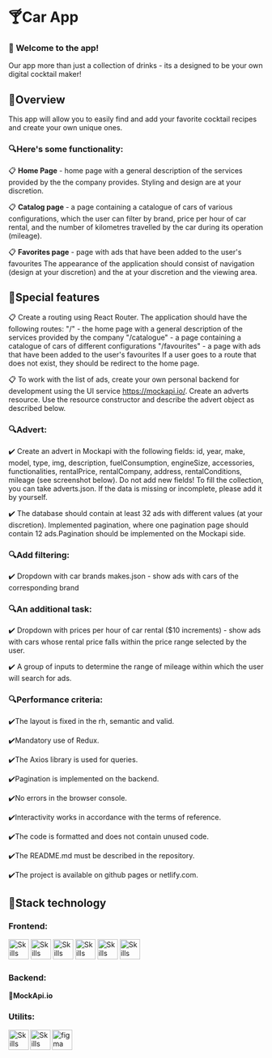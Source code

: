 # 🍸Car App

 ### 👋 Welcome to the app!
Our app more than just a collection of drinks -
its a designed to be your own digital cocktail
maker!


## 📝Overview

This app will allow you to easily find and add your favorite cocktail recipes and create your own unique ones. 
### 🔍Here's some functionality:

📋 **Home Page** - home page with a general description of the services provided
by the the company provides. Styling and design are at your discretion.

📋 **Catalog page** - a page containing a catalogue of cars of various
configurations, which the user can filter by brand, price per hour of car
rental, and the number of kilometres travelled by the car during its operation
(mileage).

📋 **Favorites page** - page with ads that have been added to the user's
favourites The appearance of the application should consist of navigation
(design at your discretion) and the at your discretion and the viewing area.

## 🎯Special features

📋 Create a routing using React Router. The application should have the
following routes: "/" - the home page with a general description of the services
provided by the company "/catalogue" - a page containing a catalogue of cars of
different configurations "/favourites" - a page with ads that have been added to
the user's favourites If a user goes to a route that does not exist, they should
be redirect to the home page.

📋 To work with the list of ads, create your own personal backend for
development using the UI service https://mockapi.io/. Create an adverts
resource. Use the resource constructor and describe the advert object as
described below.

### 🔍Advert:

✔️ Create an advert in Mockapi with the following fields: id, year, make, model,
type, img, description, fuelConsumption, engineSize, accessories,
functionalities, rentalPrice, rentalCompany, address, rentalConditions, mileage
(see screenshot below). Do not add new fields! To fill the collection, you can
take adverts.json. If the data is missing or incomplete, please add it by
yourself.

✔️ The database should contain at least 32 ads with different values (at your
discretion). Implemented pagination, where one pagination page should contain 12
ads.Pagination should be implemented on the Mockapi side.

### 🔍Add filtering:

✔️ Dropdown with car brands makes.json - show ads with cars of the corresponding
brand

### 🔍An additional task:

✔️ Dropdown with prices per hour of car rental ($10 increments) - show ads with
cars whose rental price falls within the price range selected by the user.

✔️ A group of inputs to determine the range of mileage within which the user
will search for ads.

### 🔍Performance criteria:

✔️The layout is fixed in the rh, semantic and valid.

✔️Mandatory use of Redux.

✔️The Axios library is used for queries.

✔️Pagination is implemented on the backend.

✔️No errors in the browser console.

✔️Interactivity works in accordance with the terms of reference.

✔️The code is formatted and does not contain unused code.

✔️The README.md must be described in the repository.

✔️The project is available on github pages or netlify.com.

## 🔧Stack technology
### **Frontend**:
<p align="left"><img src="https://cdn.jsdelivr.net/gh/devicons/devicon/icons/react/react-original.svg" alt="Skills" width="40" height="40"/>  
<img src="https://cdn.jsdelivr.net/gh/devicons/devicon/icons/redux/redux-original.svg" alt="Skills" width="40" height="40"/> 
<img src="https://cdn.jsdelivr.net/gh/devicons/devicon/icons/html5/html5-original.svg" alt="Skills" width="40" height="40"/>  
<img src="https://cdn.jsdelivr.net/gh/devicons/devicon/icons/css3/css3-original.svg" alt="Skills" width="40" height="40"/>  
<img src="https://cdn.jsdelivr.net/gh/devicons/devicon/icons/javascript/javascript-original.svg" alt="Skills" width="40" height="40"/>  
<img src="https://www.vectorlogo.zone/logos/tailwindcss/tailwindcss-icon.svg" alt="Skills" width="40" height="40"/> </p>


### **Backend**:
**💬MockApi.io**


### **Utilits**:
<p align="left" ><img src="https://www.vectorlogo.zone/logos/figma/figma-icon.svg" alt="figma"  width="40" height="40"/>
<img src="https://cdn.jsdelivr.net/gh/devicons/devicon/icons/vscode/vscode-original.svg" alt="Skills" align="left" width="40" height="40"/>  
<img src="https://cdn.jsdelivr.net/gh/devicons/devicon/icons/trello/trello-plain.svg" alt="Skills" align="left" width="40" height="40"/></p>

